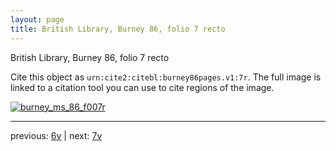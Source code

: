 ```yaml
---
layout: page
title: British Library, Burney 86, folio 7 recto
---
```


British Library, Burney 86, folio 7 recto

Cite this object as `urn:cite2:citebl:burney86pages.v1:7r`.  The full image is linked to a citation tool you can use to cite regions of the image.

[![burney_ms_86_f007r](http://www.homermultitext.org/iipsrv?IIIF=/project/homer/pyramidal/deepzoom/citebl/burney86imgs/v1/burney_ms_86_f007r.tif/full/800,/0/default.jpg)](http://www.homermultitext.org/ict2/?urn=urn:cite2:citebl:burney86imgs.v1:burney_ms_86_f007r) 

---

previous:  [6v](../6v/) | next: [7v](../7v/)